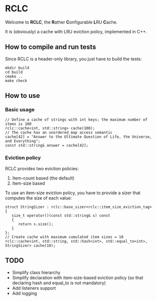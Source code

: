 # RCLC

Welcome to **RCLC**, the **R**ather **C**onfigurable **L**RU **C**ache.

It is (obviously) a cache with LRU eviction policy, implemented in C++.

## How to compile and run tests

Since RCLC is a header-only library, you just have to build the tests:

```
mkdir build
cd build
cmake ..
make check
```

## How to use

### Basic usage
```
// Define a cache of strings with int keys; the maximum number of items is 100
rclc::cache<int, std::string> cache(100);
// The cache has an unordered_map access semantic
cache[42] = "Answer to the Ultimate Question of Life, the Universe, and Everything";
const std::string& answer = cache[42];
```

### Eviction policy
RCLC provides two eviction policies:

1. Item-count based (the default)
2. Item-size based

To use an item-size eviction policy, you have to provide a sizer that computes the size of each value:
```
struct StringSizer : rclc::base_sizer<rclc::item_size_eviction_tag>
{
   size_t operator()(const std::string& s) const
   {
      return s.size();
   }
};
// Create cache with maximum cumulated item sizes = 10
rclc::cache<int, std::string, std::hash<int>, std::equal_to<int>, StringSizer> cache(10);
```

## TODO

* Simplify class hierarchy
* Simplify declaration with item-size-based eviction policy (so that declaring hash and equal\_to is not mandatory)
* Add listeners support
* Add logging

